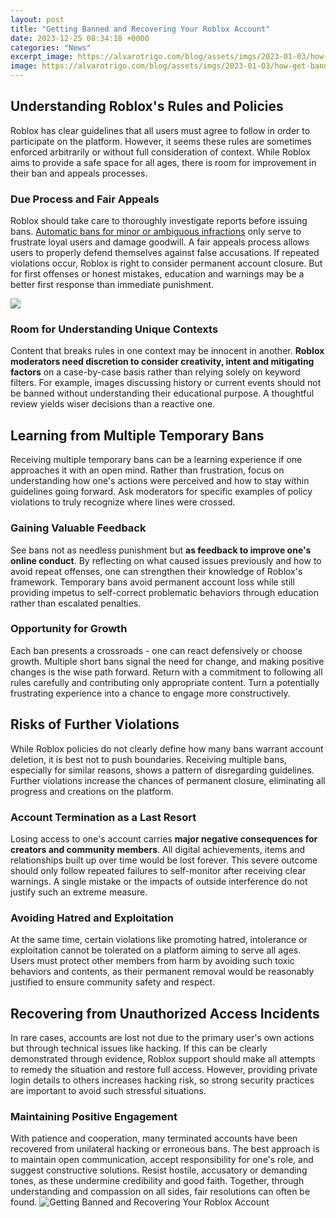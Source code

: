 ```yaml
---
layout: post
title: "Getting Banned and Recovering Your Roblox Account"
date: 2023-12-25 08:34:18 +0000
categories: "News"
excerpt_image: https://alvarotrigo.com/blog/assets/imgs/2023-01-03/how-get-banned-roblox.jpeg
image: https://alvarotrigo.com/blog/assets/imgs/2023-01-03/how-get-banned-roblox.jpeg
---
```


## Understanding Roblox's Rules and Policies 
Roblox has clear guidelines that all users must agree to follow in order to participate on the platform. However, it seems these rules are sometimes enforced arbitrarily or without full consideration of context. While Roblox aims to provide a safe space for all ages, there is room for improvement in their ban and appeals processes. 
### Due Process and Fair Appeals  
Roblox should take care to thoroughly investigate reports before issuing bans. [Automatic bans for minor or ambiguous infractions](https://store.fi.io.vn/womens-cute-duck-gift-for-mom-mother-duckling-duck-waterfowl-lovers-v-neck-t-shirt/women&) only serve to frustrate loyal users and damage goodwill. A fair appeals process allows users to properly defend themselves against false accusations. If repeated violations occur, Roblox is right to consider permanent account closure. But for first offenses or honest mistakes, education and warnings may be a better first response than immediate punishment.

![](https://i.ytimg.com/vi/yuyh3n1-Ukc/maxresdefault.jpg)
### Room for Understanding Unique Contexts
Content that breaks rules in one context may be innocent in another. **Roblox moderators need discretion to consider creativity, intent and mitigating factors** on a case-by-case basis rather than relying solely on keyword filters. For example, images discussing history or current events should not be banned without understanding their educational purpose. A thoughtful review yields wiser decisions than a reactive one.
## Learning from Multiple Temporary Bans   
Receiving multiple temporary bans can be a learning experience if one approaches it with an open mind. Rather than frustration, focus on understanding how one's actions were perceived and how to stay within guidelines going forward. Ask moderators for specific examples of policy violations to truly recognize where lines were crossed. 
### Gaining Valuable Feedback
See bans not as needless punishment but **as feedback to improve one's online conduct**. By reflecting on what caused issues previously and how to avoid repeat offenses, one can strengthen their knowledge of Roblox's framework. Temporary bans avoid permanent account loss while still providing impetus to self-correct problematic behaviors through education rather than escalated penalties. 
### Opportunity for Growth  
Each ban presents a crossroads - one can react defensively or choose growth. Multiple short bans signal the need for change, and making positive changes is the wise path forward. Return with a commitment to following all rules carefully and contributing only appropriate content. Turn a potentially frustrating experience into a chance to engage more constructively.
## Risks of Further Violations
While Roblox policies do not clearly define how many bans warrant account deletion, it is best not to push boundaries. Receiving multiple bans, especially for similar reasons, shows a pattern of disregarding guidelines. Further violations increase the chances of permanent closure, eliminating all progress and creations on the platform.  
### **Account Termination as a Last Resort**
Losing access to one's account carries **major negative consequences for creators and community members**. All digital achievements, items and relationships built up over time would be lost forever. This severe outcome should only follow repeated failures to self-monitor after receiving clear warnings. A single mistake or the impacts of outside interference do not justify such an extreme measure.
### Avoiding Hatred and Exploitation  
At the same time, certain violations like promoting hatred, intolerance or exploitation cannot be tolerated on a platform aiming to serve all ages. Users must protect other members from harm by avoiding such toxic behaviors and contents, as their permanent removal would be reasonably justified to ensure community safety and respect. 
## Recovering from Unauthorized Access Incidents  
In rare cases, accounts are lost not due to the primary user's own actions but through technical issues like hacking. If this can be clearly demonstrated through evidence, Roblox support should make all attempts to remedy the situation and restore full access. However, providing private login details to others increases hacking risk, so strong security practices are important to avoid such stressful situations.
### Maintaining Positive Engagement
With patience and cooperation, many terminated accounts have been recovered from unilateral hacking or erroneous bans. The best approach is to maintain open communication, accept responsibility for one's role, and suggest constructive solutions. Resist hostile, accusatory or demanding tones, as these undermine credibility and good faith. Together, through understanding and compassion on all sides, fair resolutions can often be found.
![Getting Banned and Recovering Your Roblox Account](https://alvarotrigo.com/blog/assets/imgs/2023-01-03/how-get-banned-roblox.jpeg)